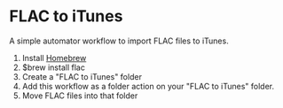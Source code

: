 FLAC to iTunes
==============

A simple automator workflow to import FLAC files to iTunes. 

 1. Install [Homebrew](http://brew.sh/)
 2. $brew install flac
 3. Create a "FLAC to iTunes" folder
 4. Add this workflow as a folder action on your "FLAC to iTunes" folder.
 5. Move FLAC files into that folder
